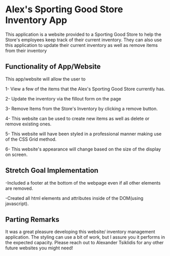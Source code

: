 # Alex's Sporting Good Store Inventory App

This application is a website provided to a Sporting Good Store to help the Store's employees keep track of their current inventory. They can also use this application to update their current inventory as well as remove items from their inventory

## Functionality of App/Website

This app/website will allow the user to

1- View a few of the items that the Alex's Sporting Good Store currently has.

2- Update the inventory via the fillout form on the page

3- Remove Items from the Store's Inventory by clicking a remove button.

4- This website can be used to create new items as well as delete or remove existing ones.

5- This website will have been styled in a professional manner making use of the CSS Grid method.

6- This website's appearance will change based on the size of the display on screen.

## Stretch Goal Implementation

-Included a footer at the bottom of the webpage even if all other elements are removed.

-Created all html elements and attributes inside of the DOM(using javascript).

## Parting Remarks

It was a great pleasure developing this website/ inventory management application. The styling can use a bit of work, but I assure you it performs in the expected capacity. Please reach out to Alexander Tsiklidis for any other future websites you might need!

